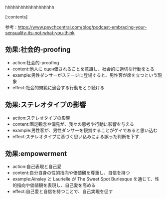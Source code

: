 

hhhhhhhhhhhhhhhhhhh
    
[:contents]

参考 : https://www.psychcentral.com/blog/podcast-embracing-your-sensuality-its-not-what-you-think

## 効果:社会的-proofing
- action:社会的-proofing
- content:他人に оцен価されることを意識し、社会的に適切な行動をとる
- example:男性ダンサーがステージに登場すると、男性客が席を立つという現象
- effect:社会的規範に適合する行動をとり続ける

## 効果:ステレオタイプの影響
- action:ステレオタイプの影響
- content:固定観念や偏見が、我々の思考や行動に影響を与える
- example:男性客が、男性ダンサーを観賞することがゲイであると思い込む
- effect:ステレオタイプに基づく思い込みによる誤った判断を下す

## 効果:empowerment
- action:自己表現と自己愛
- content:自分自身の性的指向や価値観を尊重し、自信を持つ
- example:Ainsley と Laurielle が The Sweet Spot Burlesque を通じて、性的指向や価値観を表現し、自己愛を高める
- effect:自己愛と自信を持つことで、自己実現を促す

    